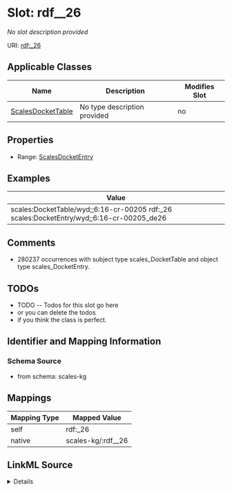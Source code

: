

# Slot: rdf__26


_No slot description provided_





URI: [rdf:_26](http://www.w3.org/1999/02/22-rdf-syntax-ns#_26)



<!-- no inheritance hierarchy -->





## Applicable Classes

| Name | Description | Modifies Slot |
| --- | --- | --- |
| [ScalesDocketTable](../classes/ScalesDocketTable.md) | No type description provided |  no  |







## Properties

* Range: [ScalesDocketEntry](../classes/ScalesDocketEntry.md)






## Examples

| Value |
| --- |
| scales:DocketTable/wyd;;6:16-cr-00205 rdf:_26 scales:DocketEntry/wyd;;6:16-cr-00205_de26 |

## Comments

* 280237 occurrences with subject type scales_DocketTable and object type scales_DocketEntry.

## TODOs

* TODO -- Todos for this slot go here
* or you can delete the todos
* if you think the class is perfect.

## Identifier and Mapping Information







### Schema Source


* from schema: scales-kg




## Mappings

| Mapping Type | Mapped Value |
| ---  | ---  |
| self | rdf:_26 |
| native | scales-kg/:rdf__26 |




## LinkML Source

<details>
```yaml
name: rdf__26
description: No slot description provided
todos:
- TODO -- Todos for this slot go here
- or you can delete the todos
- if you think the class is perfect.
comments:
- 280237 occurrences with subject type scales_DocketTable and object type scales_DocketEntry.
examples:
- value: scales:DocketTable/wyd;;6:16-cr-00205 rdf:_26 scales:DocketEntry/wyd;;6:16-cr-00205_de26
from_schema: scales-kg
rank: 1000
slot_uri: rdf:_26
alias: rdf__26
domain_of:
- scales_DocketTable
range: scales_DocketEntry

```
</details>